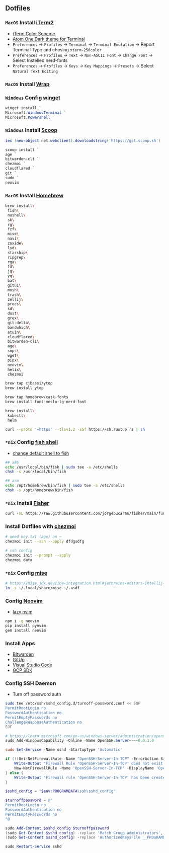 ## Dotfiles

### `MacOS` Install [iTerm2](http://iterm2.com/)
- [iTerm Color Scheme](https://github.com/mbadolato/iTerm2-Color-Schemes)
- [Atom One Dark theme for Terminal](https://github.com/nathanbuchar/atom-one-dark-terminal)
- `Preferences` -> `Profiles` -> `Terminal` -> `Terminal Emulation` -> Report Terminal Type and chosing `xterm-256color`
- `Preferences` -> `Profiles` -> `Text` -> `Non-ASCII Font` -> `Change Font` -> Select Instelled nerd-fonts
- `Preferences` -> `Profiles` -> `Keys` -> `Key Mappings` -> `Presets` -> Select `Natural Text Editing`


### `MacOS` Install [Wrap](https://www.warp.dev)

### `Windows` Config [winget](https://learn.microsoft.com/en-us/windows/package-manager/winget/)

```powershell
winget install `
Microsoft.WindowsTerminal `
Microsoft.Powershell
```

### `Windows` Install [Scoop](https://scoop-docs.vercel.app)

```powershell
iex (new-object net.webclient).downloadstring('https://get.scoop.sh')

scoop install `
age `
bitwarden-cli `
chezmoi `
cloudflared `
git `
sudo `
neovim
```


### `MacOS` Install [Homebrew](http://brew.sh/)

```bash
brew install\
 fish\
 nushell\
 sk\
 rg\
 fzf\
 mise\
 navi\
 zoxide\
 lsd\
 starship\
 ripgrep\
 rga\
 fd\
 jq\
 yq\
 bat\
 gitui\
 mosh\
 trash\
 zellij\
 procs\
 sd\
 dust\
 grex\
 git-delta\
 bandwhich\
 atuin\
 cloudflared\
 bitwarden-cli\
 age\
 sops\
 wget\
 pipx\
 neovim\
 helix\
 chezmoi

brew tap cjbassi/ytop
brew install ytop

brew tap homebrew/cask-fonts 
brew install font-meslo-lg-nerd-font

brew install\
 kubectl\
 helm

curl --proto '=https' --tlsv1.2 -sSf https://sh.rustup.rs | sh
```

### `*nix` Config [fish shell](https://fishshell.com)
- [change default shell to fish](https://fishshell.com/docs/3.0/tutorial.html#tut_switching_to_fish)

```bash
## x86
echo /usr/local/bin/fish | sudo tee -a /etc/shells
chsh -s /usr/local/bin/fish

## arm
echo /opt/homebrew/bin/fish | sudo tee -a /etc/shells
chsh -s /opt/homebrew/bin/fish
```


### `*nix` Install [Fisher](https://github.com/jorgebucaran/fisher)

```bash
curl -sL https://raw.githubusercontent.com/jorgebucaran/fisher/main/functions/fisher.fish | source && fisher install jorgebucaran/fisher
```


### Install Dotfiles with [chezmoi](https://www.chezmoi.io)

```bash
# need key.txt (age) on ~
chezmoi init --ssh --apply dfdgsdfg

# ssh config 
chezmoi init --prompt --apply
chezmoi data
```


### `*nix` Config [mise](https://mise.jdx.dev/)

```bash
# https://mise.jdx.dev/ide-integration.html#jetbrains-editors-intellij-rustrover-pycharm-webstorm-rubymine-goland-etc
ln -s ~/.local/share/mise ~/.asdf
```


### Config [Neovim](https://neovim.io)
- [lazy nvim](https://github.com/folke/lazy.nvim)

```bash
npm i -g neovim
pip install pynvim
gem install neovim
```


### Install Apps
- [Bitwarden](https://bitwarden.com/download/)
- [GitUp](https://gitup.co)
- [Visual Studio Code](https://code.visualstudio.com)
- [GCP SDK](https://cloud.google.com/sdk/docs/install-sdk)


### Config SSH Daemon
- Turn off password auth

```bash
sudo tee /etc/ssh/sshd_config.d/turnoff-password.conf << EOF
PermitRootLogin no
PasswordAuthentication no
PermitEmptyPasswords no
ChallengeResponseAuthentication no
EOF
```

```powershell
# https://learn.microsoft.com/en-us/windows-server/administration/openssh/openssh_server_configuration
sudo Add-WindowsCapability -Online -Name OpenSSH.Server~~~~0.0.1.0

sudo Set-Service -Name sshd -StartupType 'Automatic'

if (!(Get-NetFirewallRule -Name "OpenSSH-Server-In-TCP" -ErrorAction SilentlyContinue | Select-Object Name, Enabled)) {
    Write-Output "Firewall Rule 'OpenSSH-Server-In-TCP' does not exist, creating it..."
    New-NetFirewallRule -Name 'OpenSSH-Server-In-TCP' -DisplayName 'OpenSSH Server (sshd)' -Enabled True -Direction Inbound -Protocol TCP -Action Allow -LocalPort 22
} else {
    Write-Output "Firewall rule 'OpenSSH-Server-In-TCP' has been created and exists."
}

$sshd_config = "$env:PROGRAMDATA\ssh\sshd_config"

$turnoffpassword = @"
PermitRootLogin no
PasswordAuthentication no
PermitEmptyPasswords no
"@

sudo Add-Content $sshd_config $turnoffpassword
(sudo Get-Content $sshd_config) -replace 'Match Group administrators', '#Match Group administrators' | Set-Content $sshd_config
(sudo Get-Content $sshd_config) -replace 'AuthorizedKeysFile __PROGRAMDATA__', '#AuthorizedKeysFile __PROGRAMDATA__' | Set-Content $sshd_config

sudo Restart-Service sshd
```
